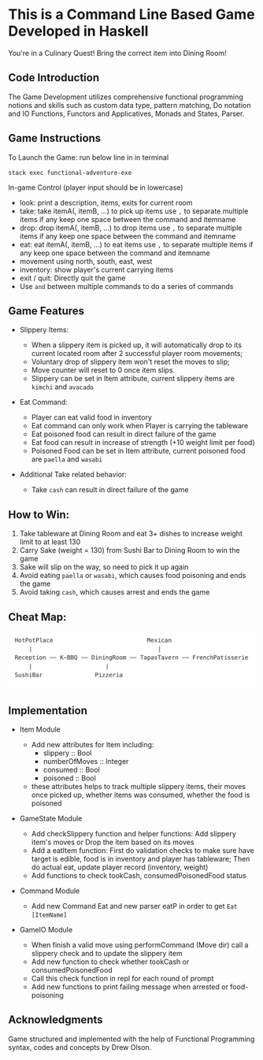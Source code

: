 # This is a Command Line Based Game Developed in Haskell  
You're in a Culinary Quest! Bring the correct item into Dining Room!

## Code Introduction
The Game Development utilizes comprehensive functional programming notions and skills such as custom data type, pattern matching, Do notation and IO Functions, Functors and Applicatives, Monads and States, Parser.  

## Game Instructions
To Launch the Game:
run below line in in terminal
```
stack exec functional-adventure-exe
```

In-game Control (player input should be in lowercase)
* look: print a description, items, exits for current room
* take: take itemA(, itemB, ...) to pick up items 
    use `,`  to separate multiple items if any 
    keep one space between the command and itemname
* drop: drop itemA(, itemB, ...) to drop items
    use `,`  to separate multiple items if any
    keep one space between the command and itemname
* eat:  eat itemA(, itemB, ...) to eat items
    use `,`  to separate multiple items if any
    keep one space between the command and itemname
* movement using north, south, east, west
* inventory: show player's current carrying items  
* exit / quit: Directly quit the game
* Use `and` between multiple commands to do a series of commands

## Game Features
* Slippery Items:
    - When a slippery item is picked up, it will automatically drop to its current located room after 2 successful player room movements;
    - Voluntary drop of slippery item won't reset the moves to slip;
    - Move counter will reset to 0 once item slips.
    - Slippery can be set in Item attribute, 
    current slippery items are `kimchi` and `avacado` 

* Eat Command:
    - Player can eat valid food in inventory
    - Eat command can only work when Player is carrying the tableware 
    - Eat poisoned food can result in direct failure of the game
    - Eat food can result in increase of strength (+10 weight limit per food)
    - Poisoned Food can be set in Item attribute, 
    current poisoned food are `paella` and `wasabi`

* Additional Take related behavior:
    - Take `cash` can result in direct failure of the game

## How to Win:
1. Take tableware at Dining Room 
    and eat 3+ dishes to increase weight limit to at least 130
2. Carry Sake (weight = 130) from Sushi Bar to Dining Room to win the game
3. Sake will slip on the way, so need to pick it up again 
4. Avoid eating `paella` or `wasabi`,
    which causes food poisoning and ends the game
5. Avoid taking `cash`, which causes arrest and ends the game

## Cheat Map:
![Cheat Map](map.png)

## Implementation
* Item Module
    * Add new attributes for Item including:
        * slippery :: Bool
        * numberOfMoves :: Integer
        * consumed :: Bool
        * poisoned :: Bool
    * these attributes helps to track multiple slippery items, their moves once
    picked up, whether items was consumed, whether the food is poisoned

* GameState Module
    - Add checkSlippery function and helper functions:
    Add slippery item's moves or Drop the item based on its moves
    - Add a eatItem function:
    First do validation checks to make sure have target is edible,
    food is in inventory and player has tableware;
    Then do actual eat, update player record (inventory, weight)
    - Add functions to check tookCash, consumedPoisonedFood status

* Command Module
    - Add new Command Eat and new parser eatP in order to get `Eat [ItemName]`

* GameIO Module
    - When finish a valid move using performCommand (Move dir)
    call a slippery check and to update the slippery item 
    - Add new function to check whether tookCash or consumedPoisonedFood 
    - Call this check function in repl for each round of prompt
    - Add new functions to print failing message when arrested or food-poisoning

## Acknowledgments
Game structured and implemented with the help of Functional Programming syntax, codes and concepts by Drew Olson.   
